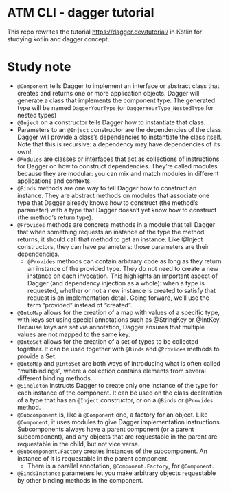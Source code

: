 ATM CLI - dagger tutorial
=====
This repo rewrites the tutorial https://dagger.dev/tutorial/ in Kotlin for studying kotlin and dagger concept. 

Study note
=====
- `@Component` tells Dagger to implement an interface or abstract class that creates and returns one or more application objects.
Dagger will generate a class that implements the component type. The generated type will be named `DaggerYourType` (or `DaggerYourType_NestedType` for nested types)
- `@Inject` on a constructor tells Dagger how to instantiate that class.
- Parameters to an `@Inject` constructor are the dependencies of the class. Dagger will provide a class’s dependencies to instantiate the class itself. Note that this is recursive: a dependency may have dependencies of its own!
- `@Modules` are classes or interfaces that act as collections of instructions for Dagger on how to construct dependencies. They’re called modules because they are modular: you can mix and match modules in different applications and contexts.
- `@Binds` methods are one way to tell Dagger how to construct an instance. They are abstract methods on modules that associate one type that Dagger already knows how to construct (the method’s parameter) with a type that Dagger doesn’t yet know how to construct (the method’s return type).
- `@Provides` methods are concrete methods in a module that tell Dagger that when something requests an instance of the type the method returns, it should call that method to get an instance. Like @Inject constructors, they can have parameters: those parameters are their dependencies.
  - `@Provides` methods can contain arbitrary code as long as they return an instance of the provided type. They do not need to create a new instance on each invocation.
    This highlights an important aspect of Dagger (and dependency injection as a whole): when a type is requested, whether or not a new instance is created to satisfy that request is an implementation detail. Going forward, we’ll use the term “provided” instead of “created”.
- `@IntoMap` allows for the creation of a map with values of a specific type, with keys set using special annotations such as @StringKey or @IntKey. Because keys are set via annotation, Dagger ensures that multiple values are not mapped to the same key.
- `@IntoSet` allows for the creation of a set of types to be collected together. It can be used together with `@Binds` and `@Provides` methods to provide a Set<ReturnType>.
- `@IntoMap` and `@IntoSet` are both ways of introducing what is often called “multibindings”, where a collection contains elements from several different binding methods.
- `@Singleton` instructs Dagger to create only one instance of the type for each instance of the component.
  It can be used on the class declaration of a type that has an `@Inject` constructor, or on a `@Binds` or `@Provides` method.
- `@Subcomponent` is, like a `@Component` one, a factory for an object.
  Like `@Component`, it uses modules to give Dagger implementation instructions.
  Subcomponents always have a parent component (or a parent subcomponent), and any objects that are requestable in the parent are requestable in the child, but not vice versa.
- `@Subcomponent.Factory` creates instances of the subcomponent. An instance of it is requestable in the parent component.
  - There is a parallel annotation, `@Component.Factory`, for `@Component`.
- `@BindsInstance` parameters let you make arbitrary objects requestable by other binding methods in the component.

